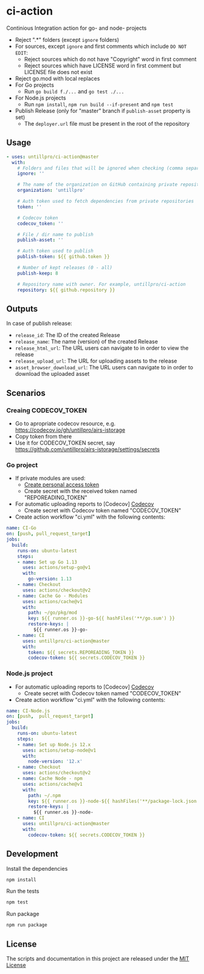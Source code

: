 # ci-action

Continious Integration action for go- and node- projects

* Reject ".*" folders (except `ignore` folders)
* For sources, except `ignore` and first comments which include `DO NOT EDIT`:
  * Reject sources which do not have "Copyright" word in first comment
  * Reject sources which have LICENSE word in first comment but LICENSE file does not exist
* Reject go.mod with local replaces
* For Go projects
  * Run `go build f./...` and `go test ./...`
* For Node.js projects
  * Run `npm install`, `npm run build --if-present` and `npm test`
* Publish Release (only for "master" branch if `publish-asset` property is set)
  * The `deployer.url` file must be present in the root of the repository

## Usage

```yaml
- uses: untillpro/ci-action@master
  with:
    # Folders and files that will be ignored when checking (comma separated)
    ignore: ''

    # The name of the organization on GitHub containing private repositories
    organization: 'untillpro'

    # Auth token used to fetch dependencies from private repositories
    token: ''

    # Codecov token
    codecov_token: ''

    # File / dir name to publish
    publish-asset: ''

    # Auth token used to publish
    publish-token: ${{ github.token }}

    # Number of kept releases (0 - all)
    publish-keep: 8

    # Repository name with owner. For example, untillpro/ci-action
    repository: ${{ github.repository }}
```

## Outputs

In case of publish release:

* `release_id`: The ID of the created Release
* `release_name`: The name (version) of the created Release
* `release_html_url`: The URL users can navigate to in order to view the release
* `release_upload_url`: The URL for uploading assets to the release
* `asset_browser_download_url`: The URL users can navigate to in order to download the uploaded asset

## Scenarios

### Creaing CODECOV_TOKEN

* Go to apropriate codecov resource, e.g. <https://codecov.io/gh/untillpro/airs-istorage>
* Copy token from there
* Use it for CODECOV_TOKEN secret, say <https://github.com/untillpro/airs-istorage/settings/secrets>

### Go project

* If private modules are used:
  * [Create personal access token](https://help.github.com/en/github/authenticating-to-github/creating-a-personal-access-token-for-the-command-line#creating-a-token)
  * Create secret with the received token named "REPOREADING_TOKEN"
* For automatic uploading reports to [Codecov] [Codecov](https://codecov.io/)
  * Create secret with Codecov token named "CODECOV_TOKEN"
* Create action workflow "ci.yml" with the following contents:

```yaml
name: CI-Go
on: [push, pull_request_target]
jobs:
  build:
    runs-on: ubuntu-latest
    steps:
    - name: Set up Go 1.13
      uses: actions/setup-go@v1
      with:
        go-version: 1.13
    - name: Checkout
      uses: actions/checkout@v2
    - name: Cache Go - Modules
      uses: actions/cache@v1
      with:
        path: ~/go/pkg/mod
        key: ${{ runner.os }}-go-${{ hashFiles('**/go.sum') }}
        restore-keys: |
          ${{ runner.os }}-go-
    - name: CI
      uses: untillpro/ci-action@master
      with:
        token: ${{ secrets.REPOREADING_TOKEN }}
        codecov-token: ${{ secrets.CODECOV_TOKEN }}
```

### Node.js project

* For automatic uploading reports to [Codecov] [Codecov](https://codecov.io/)
  * Create secret with Codecov token named "CODECOV_TOKEN"
* Create action workflow "ci.yml" with the following contents:

```yaml
name: CI-Node.js
on: [push,  pull_request_target]
jobs:
  build:
    runs-on: ubuntu-latest
    steps:
    - name: Set up Node.js 12.x
      uses: actions/setup-node@v1
      with:
        node-version: '12.x'
    - name: Checkout
      uses: actions/checkout@v2
    - name: Cache Node - npm
      uses: actions/cache@v1
      with:
        path: ~/.npm
        key: ${{ runner.os }}-node-${{ hashFiles('**/package-lock.json') }}
        restore-keys: |
          ${{ runner.os }}-node-
    - name: CI
      uses: untillpro/ci-action@master
      with:
        codecov-token: ${{ secrets.CODECOV_TOKEN }}
```

## Development

Install the dependencies

```sh
npm install
```

Run the tests

```sh
npm test
```

Run package

```sh
npm run package
```

## License

The scripts and documentation in this project are released under the [MIT License](LICENSE)

